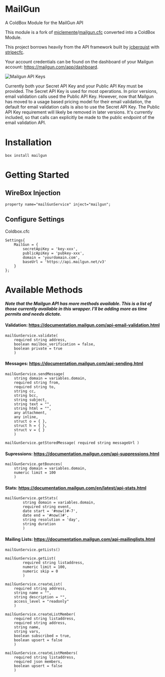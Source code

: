 # MailGun
A ColdBox Module for the MailGun API

This module is a fork of [mjclemente](https://github.com/mjclemente)/[mailgun.cfc](https://github.com/mjclemente/mailgun.cfc) converted into a ColdBox Module.

This project borrows heavily from the API framework built by [jcberquist](https://github.com/jcberquist) with [stripecfc](https://github.com/jcberquist/stripecfc).

Your account credentials can be found on the dashboard of your Mailgun account: <https://mailgun.com/app/dashboard>.

![Mailgun API Keys](https://github.com/mjclemente/mailgun.cfc/raw/master/assets/images/api-keys.png)

Currently both your Secret API Key and your Public API Key must be provided. The Secret API Key is used for most operations. In prior versions, email validation calls used the Public API Key. However, now that Mailgun has moved to a usage based pricing model for their email validation, the default for email validation calls is also to use the Secret API Key. The Public API Key requirement will likely be removed in later versions. It's currently included, so that calls can explicitly be made to the public endpoint of the email validation API.

# Installation
```
box install mailgun
```

# Getting Started

## WireBox Injection
```
property name="mailGunService" inject="mailgun";
```

## Configure Settings
Coldbox.cfc
```
Settings{
    MailGun = {
        secretApiKey = 'key-xxx', 
        publicApiKey = 'pubkey-xxx', 
        domain = 'yourdomain.com', 
        baseUrl = 'https://api.mailgun.net/v3' 
    }
};
```

# Available Methods
***Note that the Mailgun API has more methods available. This is a list of those currently available in this wrapper. I'll be adding more as time permits and needs dictate.***

#### Validation: <https://documentation.mailgun.com/api-email-validation.html>

```
mailGunService.validate( 
    required string address, 
    boolean mailbox_verification = false, 
    boolean private = true 
    )
```

#### Messages: <https://documentation.mailgun.com/api-sending.html>

```
mailGunService.sendMessage( 
    string domain = variables.domain, 
    required string from, 
    required string to, 
    string cc, 
    string bcc, 
    string subject, 
    string text = "", 
    string html = "", 
    any attachment, 
    any inline, 
    struct o = { }, 
    struct h = { }, 
    struct v = { } 
    )

mailGunService.getStoredMessage( required string messageUrl )
```

#### Supressions: <https://documentation.mailgun.com/api-suppressions.html>

```
mailGunService.getBounces( 
    string domain = variables.domain, 
    numeric limit = 100 
    )
```

#### Stats: <https://documentation.mailgun.com/en/latest/api-stats.html>

```
mailGunService.getStats( 
        string domain = variables.domain, 
        required string event, 
        date start = '#now()#-7', 
        date end = '#now()#', 
        string resolution = 'day', 
        string duration
        )
```

#### Mailing Lists: <https://documentation.mailgun.com/api-mailinglists.html>

```
mailGunService.getLists()

mailGunService.getList( 
        required string listaddress, 
        numeric limit = 100, 
        numeric skip = 0 
        )

mailGunService.createList( 
    required string address, 
    string name = "", 
    string description = "", 
    access_level = "readonly" 
    )

mailGunService.createListMember( 
    required string listaddress, 
    required string address, 
    string name, 
    string vars, 
    boolean subscribed = true, 
    boolean upsert = false 
    )

mailGunService.createListMembers( 
    required string listaddress, 
    required json members, 
    boolean upsert = false 
    )
```
